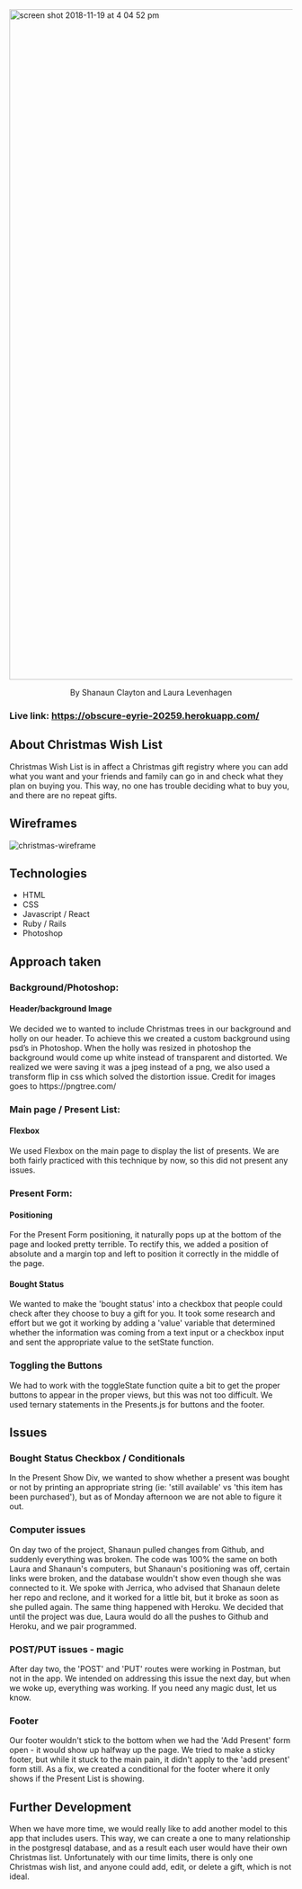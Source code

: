 <img width="1192" alt="screen shot 2018-11-19 at 4 04 52 pm" src="https://user-images.githubusercontent.com/42528266/48742718-f1800480-ec14-11e8-8d03-0bb9157b57a3.png">

<p align="center">
By Shanaun Clayton and Laura Levenhagen
</p>

### Live link: https://obscure-eyrie-20259.herokuapp.com/

## About Christmas Wish List
<p>
Christmas Wish List is in affect a Christmas gift registry where you can add what you want and your friends and family can go in and check what they plan on buying you. This way, no one has trouble deciding what to buy you, and there are no repeat gifts.  

## Wireframes
![christmas-wireframe](https://user-images.githubusercontent.com/42528266/48742354-75d18800-ec13-11e8-9cac-74c5c1c5b98a.png)


## Technologies

- HTML
- CSS
- Javascript / React
- Ruby / Rails
- Photoshop


## Approach taken

### Background/Photoshop:

#### Header/background Image

<p>
We decided we to wanted to include Christmas trees in our background and holly on our header. To achieve this we created a custom background using psd’s in Photoshop. When the holly was resized in photoshop the background would come up white instead of transparent and distorted. We realized we were saving it was a jpeg instead of a png, we also used a transform flip in css which solved the distortion issue.
Credit for images goes to https://pngtree.com/
</p>

### Main page / Present List:

#### Flexbox

<p>
We used Flexbox on the main page to display the list of presents. We are both fairly practiced with this technique by now, so this did not present any issues.
</p>

### Present Form:

#### Positioning

<p>
For the Present Form positioning, it naturally pops up at the bottom of the page and looked pretty terrible. To rectify this, we added a position of absolute and a margin top and left to position it correctly in the middle of the page.
</p>

#### Bought Status

<p>
We wanted to make the 'bought status' into a checkbox that people could check after they choose to buy a gift for you. It took some research and effort but we got it working by adding a 'value' variable that determined whether the information was coming from a text input or a checkbox input and sent the appropriate value to the setState function.
</p>

### Toggling the Buttons

<p>
We had to work with the toggleState function quite a bit to get the proper buttons to appear in the proper views, but this was not too difficult. We used ternary statements in the Presents.js for buttons and the footer.
</p>

## Issues

### Bought Status Checkbox / Conditionals

<p>
In the Present Show Div, we wanted to show whether a present was bought or not by printing an appropriate string (ie: 'still available' vs 'this item has been purchased'), but as of Monday afternoon we are not able to figure it out.
</p>

### Computer issues

<p>
On day two of the project, Shanaun pulled changes from Github, and suddenly everything was broken. The code was 100% the same on both Laura and Shanaun's computers, but Shanaun's positioning was off, certain links were broken, and the database wouldn't show even though she was connected to it. We spoke with Jerrica, who advised that Shanaun delete her repo and reclone, and it worked for a little bit, but it broke as soon as she pulled again. The same thing happened with Heroku. We decided that until the project was due, Laura would do all the pushes to Github and Heroku, and we pair programmed.
</p>

### POST/PUT issues - magic

<p>
After day two, the 'POST' and 'PUT' routes were working in Postman, but not in the app. We intended on addressing this issue the next day, but when we woke up, everything was working. If you need any magic dust, let us know.
</p>

### Footer

<p>
Our footer wouldn't stick to the bottom when we had the 'Add Present' form open - it would show up halfway up the page. We tried to make a sticky footer, but while it stuck to the main pain, it didn't apply to the 'add present' form still. As a fix, we created a conditional for the footer where it only shows if the Present List is showing.
</p>

## Further Development

<p>
When we have more time, we would really like to add another model to this app that includes users. This way, we can create a one to many relationship in the postgresql database, and as a result each user would have their own Christmas list. Unfortunately with our time limits, there is only one Christmas wish list, and anyone could add, edit, or delete a gift, which is not ideal.
</p>
